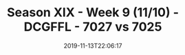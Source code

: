 ---
title: Season XIX - Week 9 (11/10) - DCGFFL - 7027 vs 7025
teams_score:
- team: 7027
  score: 26
- team: 7025
  score: 30
mvp: Ben, Vaughn
game-ball: CJ, Steph
season: 19
week: 9
date: '2019-11-13T22:06:17'
pageid: season-xix-week-9-11-10-7027-vs-7025
---